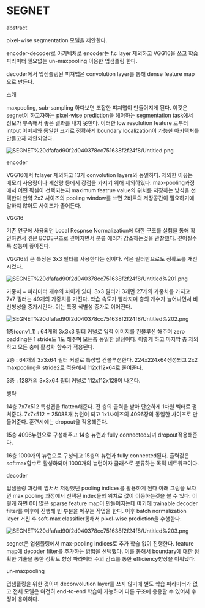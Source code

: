 # SEGNET

abstract

pixel-wise segmentation 모델을 제안한다.

encoder-decoder로 아키텍처로 encoder는 f.c layer 제외하고 VGG16을 쓰고 학습 파라미터 필요없는 un-maxpooling 이용한 업샘플링 한다.

decoder에서 업샘플링된 피쳐맵은 convolution layer를 통해 dense feature map으로 만든다.

소개

maxpooling, sub-sampling 하다보면 조잡한 피쳐맵이 만들어지게 된다. 이것은 segnet이 하고자하는 pixel-wise prediction을 해야하는 segmentation task에서 정보가 부족해서 좋은 결과를 내지 못한다. 이러한 low resolution feature 로부터 intput 이미지와 동일한 크기로 정확하게 boundary localization이 가능한 아키텍처를 만들고자 제안되었다. 

![SEGNET%20dfafad90f2d040378cc751638f2f24f8/Untitled.png](https://s3.us-west-2.amazonaws.com/secure.notion-static.com/8d4abf48-e405-4cca-8d1b-cf0b0ce614fd/Untitled.png?X-Amz-Algorithm=AWS4-HMAC-SHA256&X-Amz-Credential=AKIAT73L2G45O3KS52Y5%2F20211109%2Fus-west-2%2Fs3%2Faws4_request&X-Amz-Date=20211109T121651Z&X-Amz-Expires=86400&X-Amz-Signature=fb2ebfeb9d6a6ab1ce7b4e7a39340cd2ae8894e28e400ba471b6d5d03452dfef&X-Amz-SignedHeaders=host&response-content-disposition=filename%20%3D%22Untitled.png%22)

encoder

VGG16에서 fclayer 제외하고 13개 convolution layers와 동일하다. 제외한 이유는 메모리 사용량이나 계산량 등에서 강점을 가지기 위해 제외하였다. max-pooling과정에서 어떤 픽셀이 선택되는지 maximum featrue value의 위치를 저장하는 방식을 선택한다 만약 2x2 사이즈의 pooling window를 쓰면 2비트의 저장공간이 필요하기에 말하지 않아도 사이즈가 줄어든다. 

VGG16

기존 연구에 사용되던 Local Respnse Normalization에 대한 구조를 실험을 통해 확인하면서 깊은 BCDE구조로 깊어지면서 분류 에러가 감소하는것을 관찰했다. 깊어질수록 성능이 좋아진다.

VGG16의 큰 특징은 3x3 필터를 사용한다는 점이다. 작은 필터만으로도 정확도를 개선시켰다. 

![SEGNET%20dfafad90f2d040378cc751638f2f24f8/Untitled%201.png](https://s3.us-west-2.amazonaws.com/secure.notion-static.com/000c7ef4-95b0-4a66-b46e-1b9624623f27/Untitled.png?X-Amz-Algorithm=AWS4-HMAC-SHA256&X-Amz-Credential=AKIAT73L2G45O3KS52Y5%2F20211109%2Fus-west-2%2Fs3%2Faws4_request&X-Amz-Date=20211109T121714Z&X-Amz-Expires=86400&X-Amz-Signature=39d87b8c96fbcd00efc0f85ac26e55007c6fe297818a26a1c178669073a33f92&X-Amz-SignedHeaders=host&response-content-disposition=filename%20%3D%22Untitled.png%22)

가중치 = 파라미터 개수의 차이가 있다. 3x3 필터가 3개면 27개의 가중치를 가지고 7x7 필터는 49개의 가중치를 가진다. 학습 속도가 빨라지며 층의 개수가 늘어나면서 비선형성을 증가시킨다. 이는 특징 식별성 증가로 이어진다. 

![SEGNET%20dfafad90f2d040378cc751638f2f24f8/Untitled%202.png](https://s3.us-west-2.amazonaws.com/secure.notion-static.com/000f59fd-2788-47bb-a642-bc3587659068/Untitled.png?X-Amz-Algorithm=AWS4-HMAC-SHA256&X-Amz-Credential=AKIAT73L2G45O3KS52Y5%2F20211109%2Fus-west-2%2Fs3%2Faws4_request&X-Amz-Date=20211109T121725Z&X-Amz-Expires=86400&X-Amz-Signature=428f1c6916ab9a7b2a04140256c933cb02e16417800371b57d2888ef07422e15&X-Amz-SignedHeaders=host&response-content-disposition=filename%20%3D%22Untitled.png%22)

1층(conv1_1) : 64개의 3x3x3 필터 커널로 입력 이미지를 컨볼루션 해주며 zero padding은 1 stride도 1도 해주며 모든층 동일한 설정이다. 이렇게 하고 마지막 층 제외하고 모든 충에 활성화 함수가 적용된다.

2층 : 64개의 3x3x64 필터 커널로 특성맵 컨볼루션한다. 224x224x64생성되고 2x2 maxpooling을 stride2로 적용해서 112x112x64로 줄여준다.

3층 : 128개의 3x3x64 필터 커널로 112x112x128이 나온다.

생략

14층 7x7x512 특성맵을 flatten해준다. 전 층의 출력을 받아 단순하게 1차원 벡터로 펼쳐준다. 7x7x512 = 25088개 뉴런이 되고 1x1사이즈의 4096장의 동일한 사이즈로 만들어준다. 훈련시에는 dropout을 적용해준다.

15층 4096뉴런으로 구성해주고 14층 뉴런과 fully connected되며 dropout적용해준다.

16층 1000개의 뉴런으로 구성되고 15층의 뉴런과 fully connected된다. 출력값은 softmax함수로 활성화되며 1000개의 뉴런이자 클래스로 분류하는 목적 네트워크이다.

decoder

업샘플링 과정에 앞서서 저장했던 pooling indices를 활용하게 된다 아래 그림을 보자면 max pooling 과정에서 선택된 index들의 위치로 값이 이동하는것을 볼 수 있다. 이렇게 하면 0이 많은 sparse feature map이 만들어지는데 여기에 trainable decoder filter를 이후에 진행해 빈 부분을 메꾸는 작업을 한다. 이후 batch normalization layer 거친 후 soft-max classifier통해서 pixel-wise prediction을 수행한다.

![SEGNET%20dfafad90f2d040378cc751638f2f24f8/Untitled%203.png](https://s3.us-west-2.amazonaws.com/secure.notion-static.com/1d1e55b9-6233-4a4b-957c-17ff95ff4cf1/Untitled.png?X-Amz-Algorithm=AWS4-HMAC-SHA256&X-Amz-Credential=AKIAT73L2G45O3KS52Y5%2F20211109%2Fus-west-2%2Fs3%2Faws4_request&X-Amz-Date=20211109T121741Z&X-Amz-Expires=86400&X-Amz-Signature=d56ffa4989fb9f78e3fc964b091bf29783f63c2ce916ecece6f421aa8b166ca3&X-Amz-SignedHeaders=host&response-content-disposition=filename%20%3D%22Untitled.png%22)

segnet은 업샘플링에서 max-pooling indices로 추가 학습 없이 진행한다. feature map에 decoder filter를 추가하는 방법을 선택했다. 이를 통해서 boundary에 대한 정확한 기술을 통한 정확도 향상 파라메터 수의 감소를 통한 efficiency향상을 이뤄냈다. 

un-maxpooling

업샘플링을 위한 것이며 deconvolution layer를 쓰지 않기에 별도 학습 파라미터가 없고 전체 모델은 여전히 end-to-end 학습이 가능하며 다른 구조에 응용할 수 있어서 수정이 용이하다. 

